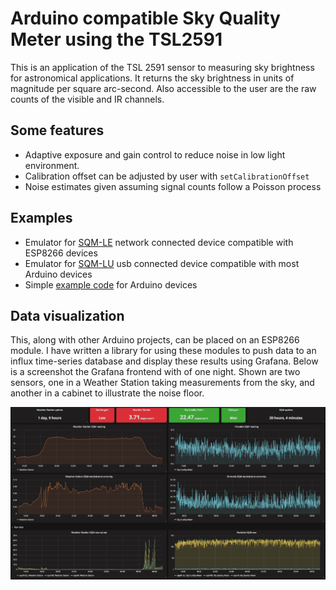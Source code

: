# Arduino compatible Sky Quality Meter using the TSL2591

This is an application of the TSL 2591 sensor to measuring sky brightness for astronomical applications.  It returns the sky brightness in units of magnitude per square arc-second.  Also accessible to the user are the raw counts of the visible and IR channels.  

## Some features
 - Adaptive exposure and gain control to reduce noise in low light environment.  
 - Calibration offset can be adjusted by user with ```setCalibrationOffset```
 - Noise estimates given assuming signal counts follow a Poisson process

## Examples
 - Emulator for [SQM-LE](example/SQM_LE.cpp) network connected device compatible with ESP8266 devices
 - Emulator for [SQM-LU](example/SQM_LU.cpp) usb connected device compatible with most Arduino devices
 - Simple [example code](example/SQM_TSL2591_example.cpp) for Arduino devices



## Data visualization

This, along with other Arduino projects, can be placed on an ESP8266 module.  I have written a library for using these modules to push data to an influx time-series database and display these results using Grafana.  Below is a screenshot the Grafana frontend with of one night.  Shown are two sensors, one in a Weather Station taking measurements from the sky, and another in a cabinet to illustrate the noise floor.  


![SQM Chart](/screenshots/SQMdual.png?raw=true "SQM Chart")
